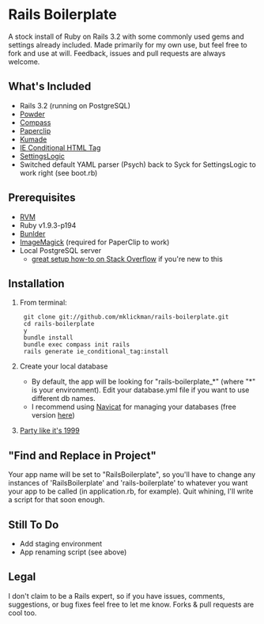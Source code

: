 # Rails Boilerplate
A stock install of Ruby on Rails 3.2 with some commonly used gems and settings already included. Made primarily for my own use, but feel free to fork and use at will. Feedback, issues and pull requests are always welcome.

## What's Included
- Rails 3.2 (running on PostgreSQL)
- [Powder](https://github.com/rodreegez/powder)
- [Compass](http://compass-style.org)
- [Paperclip](https://github.com/thoughtbot/paperclip)
- [Kumade](https://github.com/thoughtbot/kumade#kumade-%E7%86%8A%E6%89%8B-)
- [IE Conditional HTML Tag](https://github.com/bruce/ie_conditional_tag)
- [SettingsLogic](https://github.com/binarylogic/settingslogic/#settingslogic)
- Switched default YAML parser (Psych) back to Syck for SettingsLogic to work right (see boot.rb)

## Prerequisites
- [RVM](http://rvm.io)
- Ruby v1.9.3-p194
- [Bunlder](http://gembundler.com)
- [ImageMagick](https://github.com/thoughtbot/paperclip#image-processor) (required for PaperClip to work)
- Local PostgreSQL server
    - [great setup how-to on Stack Overflow](http://stackoverflow.com/a/2277470/1179583) if you're new to this

## Installation

1. From terminal:

        git clone git://github.com/mklickman/rails-boilerplate.git
        cd rails-boilerplate
        y
        bundle install
        bundle exec compass init rails
        rails generate ie_conditional_tag:install


2. Create your local database
    - By default, the app will be looking for "rails-boilerplate_\*" (where "\*" is your environment). Edit your database.yml file if you want to use different db names.
    - I recommend using [Navicat](http://www.navicat.com) for managing your databases (free version [here](http://download.cnet.com/Navicat-Lite-Free-Multiple-Database-GUI/3000-10254_4-11748973.html))

3. [Party like it's 1999](http://www.youtube.com/watch?v=JEcj2xi9Ctc)

## "Find and Replace in Project"
Your app name will be set to "RailsBoilerplate", so you'll have to change any instances of 'RailsBoilerplate' and 'rails-boilerplate' to whatever you want your app to be called (in application.rb, for example). Quit whining, I'll write a script for that soon enough.

## Still To Do
- Add staging environment
- App renaming script (see above)

## Legal

I don't claim to be a Rails expert, so if you have issues, comments, suggestions, or bug fixes feel free to let me know. Forks & pull requests are cool too.
